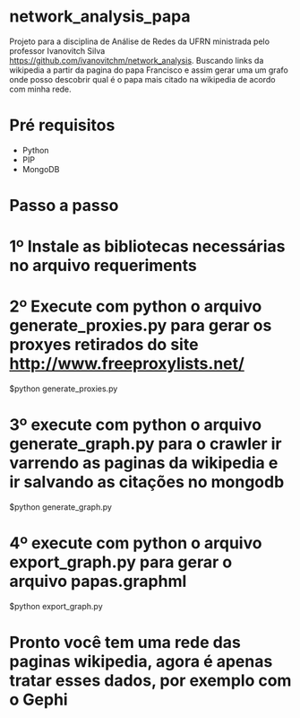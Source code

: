 # network_analysis_papa

Projeto para a disciplina de Análise de Redes da UFRN ministrada pelo professor  Ivanovitch Silva <https://github.com/ivanovitchm/network_analysis>.
Buscando links da wikipedia a partir da pagina do papa Francisco e assim gerar uma um grafo onde posso descobrir qual é o papa mais citado na wikipedia de acordo com minha rede.

# Pré requisitos

* Python
* PIP
* MongoDB

# Passo a passo

# 1º Instale as bibliotecas necessárias no arquivo requeriments

# 2º Execute com python o arquivo generate_proxies.py para gerar os proxyes retirados do site http://www.freeproxylists.net/ 

$python generate_proxies.py

# 3º execute com python o arquivo generate_graph.py para o crawler ir varrendo as paginas da wikipedia e ir salvando as citações no mongodb

$python generate_graph.py

# 4º execute com python o arquivo export_graph.py para gerar o arquivo papas.graphml

$python export_graph.py

# Pronto você tem uma rede das paginas wikipedia, agora é apenas tratar esses dados, por exemplo com o Gephi
